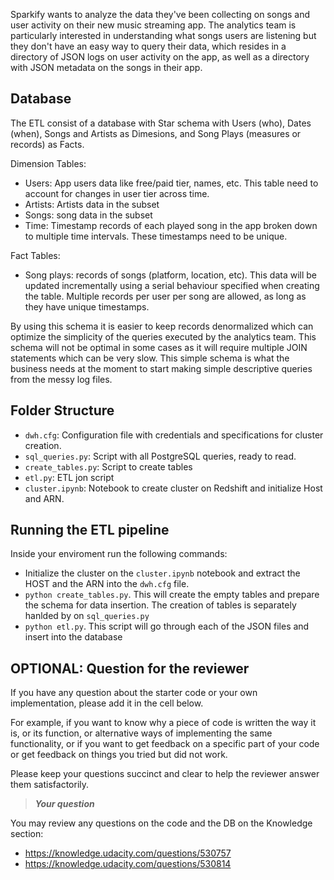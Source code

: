 Sparkify wants to analyze the data they've been collecting on songs and user activity on their new music streaming app. The analytics team is particularly interested in understanding what songs users are listening but they don't have an easy way to query their data, which resides in a directory of JSON logs on user activity on the app, as well as a directory with JSON metadata on the songs in their app.

## Database

The ETL consist of a database with Star schema with Users (who), Dates (when), Songs and Artists as Dimesions, and Song Plays (measures or records) as Facts. 

Dimension Tables: 

- Users: App users data like free/paid tier, names, etc. This table need to account for changes in user tier across time.
- Artists: Artists data in the subset
- Songs: song data in the subset
- Time: Timestamp records of each played song in the app broken down to multiple time intervals. These timestamps need to be unique.

Fact Tables:
- Song plays: records of songs (platform, location, etc). This data will be updated incrementally using a serial behaviour specified when creating the table. Multiple records per user per song are allowed, as long as they have unique timestamps.

By using this schema it is easier to keep records denormalized which can optimize the simplicity of the queries executed by the analytics team. This schema will not be optimal in some cases as it will require multiple JOIN statements which can be very slow. This simple schema is what the business needs at the moment to start making simple descriptive queries from the messy log files.

## Folder Structure


- `dwh.cfg`: Configuration file with credentials and specifications for cluster creation.
- `sql_queries.py`: Script with all PostgreSQL queries, ready to read.
- `create_tables.py`: Script to create tables
- `etl.py`: ETL jon script
- `cluster.ipynb`: Notebook to create cluster on Redshift and initialize Host and ARN.

## Running the ETL pipeline

Inside your enviroment run the following commands:

- Initialize the cluster on the `cluster.ipynb` notebook and extract the HOST and the ARN into the `dwh.cfg` file.
- `python create_tables.py`. This will create the empty tables and prepare the schema for data insertion. The creation of tables is separately hanlded by on `sql_queries.py`
- `python etl.py`. This script will go through each of the JSON files and insert into the database






## OPTIONAL: Question for the reviewer
 
If you have any question about the starter code or your own implementation, please add it in the cell below. 

For example, if you want to know why a piece of code is written the way it is, or its function, or alternative ways of implementing the same functionality, or if you want to get feedback on a specific part of your code or get feedback on things you tried but did not work.

Please keep your questions succinct and clear to help the reviewer answer them satisfactorily. 

> **_Your question_**

You may review any questions on the code and the DB on the Knowledge section:
- https://knowledge.udacity.com/questions/530757
- https://knowledge.udacity.com/questions/530814

